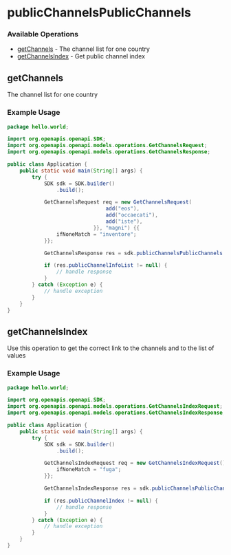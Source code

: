 # publicChannelsPublicChannels

### Available Operations

* [getChannels](#getchannels) - The channel list for one country
* [getChannelsIndex](#getchannelsindex) - Get public channel index

## getChannels

The channel list for one country

### Example Usage

```java
package hello.world;

import org.openapis.openapi.SDK;
import org.openapis.openapi.models.operations.GetChannelsRequest;
import org.openapis.openapi.models.operations.GetChannelsResponse;

public class Application {
    public static void main(String[] args) {
        try {
            SDK sdk = SDK.builder()
                .build();

            GetChannelsRequest req = new GetChannelsRequest(                new String[]{{
                                add("eos"),
                                add("occaecati"),
                                add("iste"),
                            }}, "magni") {{
                ifNoneMatch = "inventore";
            }};            

            GetChannelsResponse res = sdk.publicChannelsPublicChannels.getChannels(req);

            if (res.publicChannelInfoList != null) {
                // handle response
            }
        } catch (Exception e) {
            // handle exception
        }
    }
}
```

## getChannelsIndex

Use this operation to get the correct link to the channels and to the list of values

### Example Usage

```java
package hello.world;

import org.openapis.openapi.SDK;
import org.openapis.openapi.models.operations.GetChannelsIndexRequest;
import org.openapis.openapi.models.operations.GetChannelsIndexResponse;

public class Application {
    public static void main(String[] args) {
        try {
            SDK sdk = SDK.builder()
                .build();

            GetChannelsIndexRequest req = new GetChannelsIndexRequest() {{
                ifNoneMatch = "fuga";
            }};            

            GetChannelsIndexResponse res = sdk.publicChannelsPublicChannels.getChannelsIndex(req);

            if (res.publicChannelIndex != null) {
                // handle response
            }
        } catch (Exception e) {
            // handle exception
        }
    }
}
```
